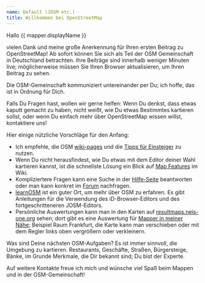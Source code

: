 ```yaml
---
name: Default (JOSM etc.)
title: Willkommen bei OpenStreetMap
---
```


Hallo {{ mapper.displayName }}

vielen Dank und meine große Anerkennung für Ihren ersten Beitrag zu OpenStreetMap! Ab sofort können Sie sich als Teil der OSM Gemeinschaft in Deutschland betrachten. Ihre Beiträge sind innerhalb weniger Minuten live; möglicherweise müssen Sie Ihren Browser aktualisieren, um Ihren Beitrag zu sehen.

Die OSM-Gemeinschaft kommuniziert untereinander per Du; ich hoffe, das ist in Ordnung für Dich.

Falls Du Fragen hast, wollen wir gerne helfen: Wenn Du denkst, dass etwas kaputt gemacht zu haben, nicht weißt, wie Du etwas Bestimmtes kartieren sollst, oder wenn Du einfach mehr über OpenStreetMap wissen willst, kontaktiere uns!

Hier einige nützliche Vorschläge für den Anfang:

* Ich empfehle, die OSM [wiki-pages](https://wiki.openstreetmap.org/wiki/DE:Hauptseite?uselang=de) und die [Tipps für Einsteiger](https://wiki.openstreetmap.org/wiki/DE:Beginners%27_guide) zu nutzen.
* Wenn Du nicht herausfindest, wie Du etwas mit dem Editor deiner Wahl kartieren kannst, ist die schnellste Lösung ein Blick auf [Map Features](https://wiki.openstreetmap.org/wiki/DE:Map_Features) im Wiki.
* Kompliziertere Fragen kann eine Suche in der [Hilfe-Seite](https://wiki.openstreetmap.org/wiki/DE:Hilfe) beantworten oder man kann konkret im [Forum](https://forum.openstreetmap.org/viewforum.php?id=14) nachfragen.
* [learnOSM](https://learnosm.org/de/) ist ein guter Ort, um mehr über OSM zu erfahren. Es gibt Anleitungen für die Verwendung des iD-Browser-Editors und des fortgeschritteneren JOSM-Editors.
* Persönliche Auswertungen kann man in den Karten auf [resultmaps.neis-one.org](https://resultmaps.neis-one.org/) sehen; dort gibt es eine Auswertung für [Mapper in meiner Nähe](https://resultmaps.neis-one.org/oooc?zoom=12&lat=50.11332&lon=8.50445&layers=B0TFFFFFT); Beispiel Raum Frankfurt, die Karte kann man verschieben oder mit dem Regler links oben vergrößern oder verkleinern.

Was sind Deine nächsten OSM-Aufgaben? Es ist immer sinnvoll, die Umgebung zu kartieren. Restaurants, Geschäfte, Straßen, Bürgersteige, Bänke, im Grunde Merkmale, die Dir bekannt sind; Du bist der Experte.

Auf weitere Kontakte freue ich mich
und wünsche viel Spaß beim Mappen und in der OSM-Gemeinschaft!
